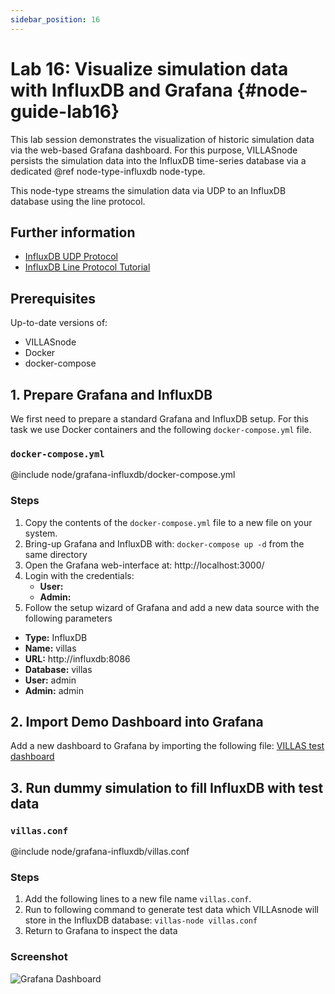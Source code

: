 ```yaml
---
sidebar_position: 16
---
```


# Lab 16: Visualize simulation data with InfluxDB and Grafana {#node-guide-lab16}

This lab session demonstrates the visualization of historic simulation data via the web-based Grafana dashboard.
For this purpose, VILLASnode persists the simulation data into the InfluxDB time-series database via a dedicated @ref node-type-influxdb node-type.

This node-type streams the simulation data via UDP to an InfluxDB database using the line protocol.

## Further information

- [InfluxDB UDP Protocol](https://docs.influxdata.com/influxdb/v1.7/supported_protocols/udp/)
- [InfluxDB Line Protocol Tutorial](https://docs.influxdata.com/influxdb/v1.7/write_protocols/line_protocol_tutorial/)

## Prerequisites

Up-to-date versions of:

- VILLASnode
- Docker
- docker-compose

## 1. Prepare Grafana and InfluxDB

We first need to prepare a standard Grafana and InfluxDB setup.
For this task we use Docker containers and the following `docker-compose.yml` file.

### `docker-compose.yml`

@include node/grafana-influxdb/docker-compose.yml

### Steps

1. Copy the contents of the `docker-compose.yml` file to a new file on your system.
2. Bring-up Grafana and InfluxDB with: `docker-compose up -d` from the same directory
3. Open the Grafana web-interface at: http://localhost:3000/
4. Login with the credentials:
   - **User:**
   - **Admin:**
5. Follow the setup wizard of Grafana and add a new data source with the following parameters
  - **Type:** InfluxDB
  - **Name:** villas
  - **URL:** http://influxdb:8086
  - **Database:** villas
  - **User:** admin
  - **Admin:** admin

## 2. Import Demo Dashboard into Grafana

Add a new dashboard to Grafana by importing the following file: [VILLAS test dashboard](https://git.rwth-aachen.de/acs/public/villas/documentation/-/raw/master/examples/node/grafana-influxdb/dashboard.json)

## 3. Run dummy simulation to fill InfluxDB with test data

### `villas.conf`

@include node/grafana-influxdb/villas.conf

### Steps

1. Add the following lines to a new file name `villas.conf`.
2. Run to following command to generate test data which VILLAsnode will store in the InfluxDB database: `villas-node villas.conf`
3. Return to Grafana to inspect the data

### Screenshot

![Grafana Dashboard](/img/screenshots/grafana.png)
